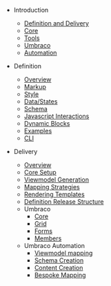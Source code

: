 - Introduction
  - [Definition and Delivery](/overview/definitionVsDelivery.md)
  - [Core](/overview/core.md)
  - [Tools](/overview/tools.md)
  - [Umbraco](/overview/umbraco.md)
  - [Automation](/overview/automation.md)

- Definition
  - [Overview](/definition/overview.md)
  - [Markup](/definition/markup.md)
  - [Style](/definition/style.md)
  - [Data/States](/definition/data.md)
  - [Schema](/definition/schema.md)
  - [Javascript Interactions](/definition/javascript.md)
  - [Dynamic Blocks](/definition/dynamicBlocks.md)
  - [Examples](/definition/examples.md)
  - [CLI](/definition/cli.md)

- Delivery
  - [Overview](/delivery/overview.md)
  - [Core Setup](/delivery/coresetup.md)
  - [Viewmodel Generation](/delivery/viewmodelGeneration.md)
  - [Mapping Strategies](/delivery/mapping.md)
  - [Rendering Templates](/delivery/rendering.md)
  - [Definition Release Structure](/delivery/definitionRelease.md)
  - Umbraco
    - [Core](/delivery/umbraco/core.md)
    - [Grid](/delivery/umbraco/grid.md)
    - [Forms](/delivery/umbraco/forms.md)
    - [Members](/delivery/umbraco/members.md)
  - Umbraco Automation
    - [Viewmodel mapping]()
    - [Schema Creation]()
    - [Content Creation]()
    - [Bespoke Mapping]()